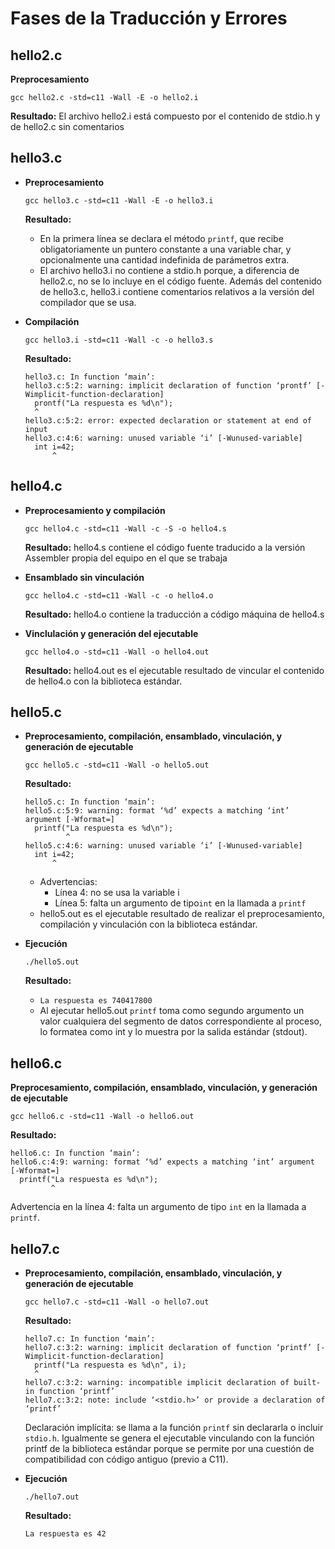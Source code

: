 # Fases de la Traducción y Errores

## hello2.c
**Preprocesamiento**
```
gcc hello2.c -std=c11 -Wall -E -o hello2.i
```

**Resultado:**
El archivo hello2.i está compuesto por el contenido de stdio.h y de hello2.c sin comentarios

## hello3.c
+ **Preprocesamiento**
	```
	gcc hello3.c -std=c11 -Wall -E -o hello3.i
	```

	**Resultado:**
	* En la primera línea se declara el método `printf`, que recibe obligatoriamente un puntero constante a una variable char, y opcionalmente una cantidad indefinida de parámetros extra.
	* El archivo hello3.i no contiene a stdio.h porque, a diferencia de hello2.c, no se lo incluye en el código fuente. Además del contenido de hello3.c, hello3.i contiene comentarios relativos a la versión del compilador que se usa.

+ **Compilación**
	```
	gcc hello3.i -std=c11 -Wall -c -o hello3.s
	```

	**Resultado:**
	```
	hello3.c: In function ‘main’:
	hello3.c:5:2: warning: implicit declaration of function ‘prontf’ [-Wimplicit-function-declaration]
	  prontf("La respuesta es %d\n");
	  ^
	hello3.c:5:2: error: expected declaration or statement at end of input
	hello3.c:4:6: warning: unused variable ‘i’ [-Wunused-variable]
	  int i=42;
	      ^
	```

## hello4.c
+ **Preprocesamiento y compilación**
	```
	gcc hello4.c -std=c11 -Wall -c -S -o hello4.s
	```

	**Resultado:**
	hello4.s contiene el código fuente traducido a la versión Assembler propia del equipo en el que se trabaja

+ **Ensamblado sin vinculación**
	```
	gcc hello4.c -std=c11 -Wall -c -o hello4.o
	```

	**Resultado:**
	hello4.o contiene la traducción a código máquina de hello4.s

+ **Vinclulación y generación del ejecutable**
	```
	gcc hello4.o -std=c11 -Wall -o hello4.out
	```

	**Resultado:**
	hello4.out es el ejecutable resultado de vincular el contenido de hello4.o con la biblioteca estándar.

## hello5.c
+ **Preprocesamiento, compilación, ensamblado, vinculación, y generación de ejecutable**
	```
	gcc hello5.c -std=c11 -Wall -o hello5.out
	```

	**Resultado:**
	```
	hello5.c: In function ‘main’:
	hello5.c:5:9: warning: format ‘%d’ expects a matching ‘int’ argument [-Wformat=]
	  printf("La respuesta es %d\n");
	         ^
	hello5.c:4:6: warning: unused variable ‘i’ [-Wunused-variable]
	  int i=42;
	      ^
    ```
	* Advertencias:
		* Línea 4: no se usa la variable i
		* Línea 5: falta un argumento  de tipo`int` en la llamada a `printf`
	* hello5.out es el ejecutable resultado de realizar el preprocesamiento, compilación y vinculación con la biblioteca estándar.

+ **Ejecución**
	```
	./hello5.out
	```

	**Resultado:**
	+ `La respuesta es 740417800`
	+ Al ejecutar hello5.out `printf` toma como segundo argumento un valor cualquiera del segmento de datos correspondiente al proceso, lo formatea como int y lo muestra por la salida estándar (stdout).

## hello6.c
**Preprocesamiento, compilación, ensamblado, vinculación, y generación de ejecutable**
```
gcc hello6.c -std=c11 -Wall -o hello6.out
```

**Resultado:**
```
hello6.c: In function ‘main’:
hello6.c:4:9: warning: format ‘%d’ expects a matching ‘int’ argument [-Wformat=]
  printf("La respuesta es %d\n");
         ^
```
Advertencia en la línea 4: falta un argumento de tipo `int` en la llamada a `printf`.

## hello7.c
+ **Preprocesamiento, compilación, ensamblado, vinculación, y generación de ejecutable**
	```
	gcc hello7.c -std=c11 -Wall -o hello7.out
	```

	**Resultado:**
	```
	hello7.c: In function ‘main’:
	hello7.c:3:2: warning: implicit declaration of function ‘printf’ [-Wimplicit-function-declaration]
	  printf("La respuesta es %d\n", i);
	  ^
	hello7.c:3:2: warning: incompatible implicit declaration of built-in function ‘printf’
	hello7.c:3:2: note: include ‘<stdio.h>’ or provide a declaration of ‘printf’
	```
	Declaración implícita: se llama a la función `printf` sin declararla o incluir `stdio.h`. Igualmente se genera el ejecutable vinculando con la función printf de la biblioteca estándar porque se permite por una cuestión de compatibilidad con código antiguo (previo a C11).

+ **Ejecución**
	```
	./hello7.out
	```

	**Resultado:**

	`La respuesta es 42`